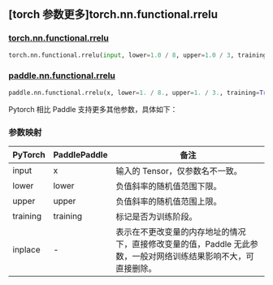 ## [torch 参数更多]torch.nn.functional.rrelu

### [torch.nn.functional.rrelu](https://pytorch.org/docs/stable/generated/torch.nn.functional.rrelu.html#torch.nn.functional.rrelu)

```python
torch.nn.functional.rrelu(input, lower=1.0 / 8, upper=1.0 / 3, training=False, inplace=False)
```

### [paddle.nn.functional.rrelu](https://www.paddlepaddle.org.cn/documentation/docs/zh/api/paddle/nn/functional/rrelu_cn.html)

```python
paddle.nn.functional.rrelu(x, lower=1. / 8., upper=1. / 3., training=True, name=None)
```

Pytorch 相比 Paddle 支持更多其他参数，具体如下：

### 参数映射

| PyTorch  | PaddlePaddle | 备注                                                                                                            |
| -------- | ------------ | --------------------------------------------------------------------------------------------------------------- |
| input    | x            | 输入的 Tensor，仅参数名不一致。                                                                                 |
| lower    | lower        | 负值斜率的随机值范围下限。                                                                                      |
| upper    | upper        | 负值斜率的随机值范围上限。                                                                                      |
| training | training     | 标记是否为训练阶段。                                                                                            |
| inplace  | -            | 表示在不更改变量的内存地址的情况下，直接修改变量的值，Paddle 无此参数，一般对网络训练结果影响不大，可直接删除。 |
